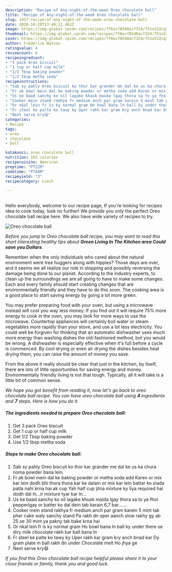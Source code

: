 ```yaml
---
description: "Recipe of Any-night-of-the-week Oreo chocolate ball"
title: "Recipe of Any-night-of-the-week Oreo chocolate ball"
slug: 2457-recipe-of-any-night-of-the-week-oreo-chocolate-ball
date: 2020-10-20T13:49:11.461Z
image: https://img-global.cpcdn.com/recipes/7f6ecf8540acf324/751x532cq70/oreo-chocolate-ball-recipe-main-photo.jpg
thumbnail: https://img-global.cpcdn.com/recipes/7f6ecf8540acf324/751x532cq70/oreo-chocolate-ball-recipe-main-photo.jpg
cover: https://img-global.cpcdn.com/recipes/7f6ecf8540acf324/751x532cq70/oreo-chocolate-ball-recipe-main-photo.jpg
author: Frederick Watson
ratingvalue: 4
reviewcount: 6
recipeingredient:
- "3 pack Oreo biscuit"
- "1 cup or half cup milk"
- "1/2 Tbsp baking powder"
- "1/2 tbsp metha soda"
recipeinstructions:
- "Sab sy pahly Oreo biscuit ko thor kar grander me dal ke us ka chura noma powder bana lein."
- "Fr ak bowl mein dal ke baking powder or metha soda add Karen or mix kar lein dodh bhi thora thora kar ke dalain or mix kar lein battar ko ziada patla nahi krna hai ak cup Yah half cup jitna mixture ky liya required hai dodh dal ln...ir mixture tyar kar ln..."
- "Us ke baad sanchy ko oil lagake khusk maida lgay thora sa to ya fhol pepperlgay or batter ko dal dein tab karain 6,7 bar......."
- "Cooker mein stand rakhya fr medium anch par gram karein 5 mint tak pher cake waly sanchy stand Pa rakh dn oper aanch slow rakhy gy ab 25 se 30 mint ya pakny tak bake krna hai"
- "Or nkal lein fr is ky normal gram Ho bowl bana ln ball ky under there se diry milk chocolate rakh kar ball bana ln"
- "Fr steel ke palte ko tawy ky Uper rakh kar gram kry anch bnad kar Dy gram plate m ball rakh dn under Chocolate melt Ho jhya ge"
- "Next serve kry😄"
categories:
- Recipe
tags:
- oreo
- chocolate
- ball

katakunci: oreo chocolate ball 
nutrition: 103 calories
recipecuisine: American
preptime: "PT22M"
cooktime: "PT44M"
recipeyield: "3"
recipecategory: Lunch

---
```

<br>
Hello everybody, welcome to our recipe page, If you're looking for recipes idea to cook today, look no further! We provide you only the perfect Oreo chocolate ball recipe here. We also have wide variety of recipes to try.
<br>


![Oreo chocolate ball](https://img-global.cpcdn.com/recipes/7f6ecf8540acf324/751x532cq70/oreo-chocolate-ball-recipe-main-photo.jpg)

<i>Before you jump to Oreo chocolate ball recipe, you may want to read this short interesting healthy tips about 
<strong>Green Living In The Kitchen area Could save you Dollars</strong>.</i>
</br>

Remember when the only individuals who cared about the natural environment were tree huggers along with hippies? Those days are over, and it seems we all realize our role in stopping and possibly reversing the damage being done to our planet. According to the industry experts, to clean up the surroundings we are all going to have to make some changes. Each and every family should start creating changes that are environmentally friendly and they have to do this soon. The cooking area is a good place to start saving energy by going a lot more green.

You may prefer preparing food with your oven, but using a microwave instead will cost you way less money. If you find out it will require 75% more energy to cook in the oven, you may look for more ways to use the microwave. Countertop appliances will certainly boil water or steam vegetables more rapidly than your stove, and use a lot less electricity. You could well be forgiven for thinking that an automatic dishwasher uses much more energy than washing dishes the old-fashioned method, but you would be wrong. A dishwasher is especially effective when it's full before a cycle is commenced. By cool drying or even air drying the dishes besides heat drying them, you can raise the amount of money you save.

From the above it really should be clear that just in the kitchen, by itself, there are lots of little opportunities for saving energy and money. Environmentally friendly living is not that tough. Typically, all it will take is a little bit of common sense.


<i>We hope you got benefit from reading it, now let's go back to oreo chocolate ball recipe. You can have oreo chocolate ball using <strong>4</strong> ingredients and <strong>7</strong> steps. Here is how you do it.
</i>

##### The ingredients needed to prepare Oreo chocolate ball:

1. Get 3 pack Oreo biscuit
1. Get 1 cup or half cup milk
1. Get 1/2 Tbsp baking powder
1. Use 1/2 tbsp metha soda


##### Steps to make Oreo chocolate ball:

1. Sab sy pahly Oreo biscuit ko thor kar grander me dal ke us ka chura noma powder bana lein.
1. Fr ak bowl mein dal ke baking powder or metha soda add Karen or mix kar lein dodh bhi thora thora kar ke dalain or mix kar lein battar ko ziada patla nahi krna hai ak cup Yah half cup jitna mixture ky liya required hai dodh dal ln...ir mixture tyar kar ln...
1. Us ke baad sanchy ko oil lagake khusk maida lgay thora sa to ya fhol pepperlgay or batter ko dal dein tab karain 6,7 bar.......
1. Cooker mein stand rakhya fr medium anch par gram karein 5 mint tak pher cake waly sanchy stand Pa rakh dn oper aanch slow rakhy gy ab 25 se 30 mint ya pakny tak bake krna hai
1. Or nkal lein fr is ky normal gram Ho bowl bana ln ball ky under there se diry milk chocolate rakh kar ball bana ln
1. Fr steel ke palte ko tawy ky Uper rakh kar gram kry anch bnad kar Dy gram plate m ball rakh dn under Chocolate melt Ho jhya ge
1. Next serve kry😄


<i>If you find this Oreo chocolate ball recipe helpful please share it to your close friends or family, thank you and good luck.</i>
